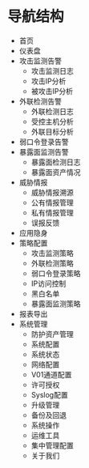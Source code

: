 # 导航结构

- 首页
- 仪表盘
- 攻击监测告警
  - 攻击监测日志
  - 攻击IP分析
  - 被攻击IP分析
- 外联检测告警
  - 外联检测日志
  - 受控主机分析
  - 外联目标分析
- 弱口令登录告警
- 暴露面监测告警
  - 暴露面检测日志
  - 暴露面资产情况
- 威胁情报
  - 威胁情报溯源
  - 公有情报管理
  - 私有情报管理
  - 误报反馈
- 应用隐身
- 策略配置
  - 攻击监测策略
  - 外联检测策略
  - 弱口令登录策略
  - IP访问控制
  - 黑白名单
  - 暴露面监测策略
- 报表导出
- 系统管理
  - 防护资产管理
  - 系统配置
  - 系统状态
  - 网络配置
  - V01通道配置
  - 许可授权
  - Syslog配置
  - 升级管理
  - 备份及回退
  - 系统操作
  - 运维工具
  - 集中管理配置
  - 关于我们
